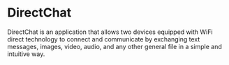 # DirectChat
DirectChat is an application that allows two devices equipped with WiFi direct technology to connect and communicate by exchanging text messages, images, video, audio, and any other general file in a simple and intuitive way.
